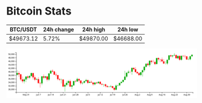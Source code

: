 # Bitcoin Stats

BTC/USDT|24h change|24h high|24h low|
|---|---|---|---|
|$49673.12|5.72%|$49870.00|$46688.00|

<img src="./chart.svg">
